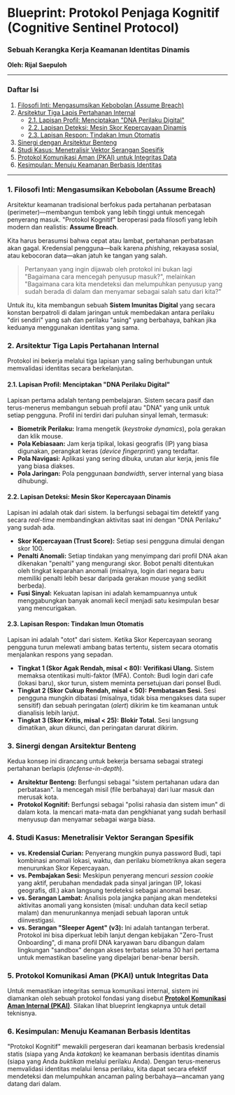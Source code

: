 # Blueprint: Protokol Penjaga Kognitif (Cognitive Sentinel Protocol)
### Sebuah Kerangka Kerja Keamanan Identitas Dinamis

**Oleh: Rijal Saepuloh**

---

### Daftar Isi
1.  [Filosofi Inti: Mengasumsikan Kebobolan (Assume Breach)](#1-filosofi-inti-mengasumsikan-kebobolan-assume-breach)
2.  [Arsitektur Tiga Lapis Pertahanan Internal](#2-arsitektur-tiga-lapis-pertahanan-internal)
    * [2.1. Lapisan Profil: Menciptakan "DNA Perilaku Digital"](#21-lapisan-profil-menciptakan-dna-perilaku-digital)
    * [2.2. Lapisan Deteksi: Mesin Skor Kepercayaan Dinamis](#22-lapisan-deteksi-mesin-skor-kepercayaan-dinamis)
    * [2.3. Lapisan Respon: Tindakan Imun Otomatis](#23-lapisan-respon-tindakan-imun-otomatis)
3.  [Sinergi dengan Arsitektur Benteng](#3-sinergi-dengan-arsitektur-benteng)
4.  [Studi Kasus: Menetralisir Vektor Serangan Spesifik](#4-studi-kasus-menetralisir-vektor-serangan-spesifik)
5.  [Protokol Komunikasi Aman (PKAI) untuk Integritas Data](#5-protokol-komunikasi-aman-pkai-untuk-integritas-data)
6.  [Kesimpulan: Menuju Keamanan Berbasis Identitas](#6-kesimpulan-menuju-keamanan-berbasis-identitas)

---

### 1. Filosofi Inti: Mengasumsikan Kebobolan (Assume Breach)

Arsitektur keamanan tradisional berfokus pada pertahanan perbatasan (perimeter)—membangun tembok yang lebih tinggi untuk mencegah penyerang masuk. "Protokol Kognitif" beroperasi pada filosofi yang lebih modern dan realistis: **Assume Breach**.

Kita harus berasumsi bahwa cepat atau lambat, pertahanan perbatasan akan gagal. Kredensial pengguna—baik karena *phishing*, rekayasa sosial, atau kebocoran data—akan jatuh ke tangan yang salah.

> Pertanyaan yang ingin dijawab oleh protokol ini bukan lagi "Bagaimana cara mencegah penyusup masuk?", melainkan "Bagaimana cara kita mendeteksi dan melumpuhkan penyusup yang sudah berada di dalam dan menyamar sebagai salah satu dari kita?"

Untuk itu, kita membangun sebuah **Sistem Imunitas Digital** yang secara konstan berpatroli di dalam jaringan untuk membedakan antara perilaku "diri sendiri" yang sah dan perilaku "asing" yang berbahaya, bahkan jika keduanya menggunakan identitas yang sama.

### 2. Arsitektur Tiga Lapis Pertahanan Internal

Protokol ini bekerja melalui tiga lapisan yang saling berhubungan untuk memvalidasi identitas secara berkelanjutan.

#### 2.1. Lapisan Profil: Menciptakan "DNA Perilaku Digital"
Lapisan pertama adalah tentang pembelajaran. Sistem secara pasif dan terus-menerus membangun sebuah profil atau "DNA" yang unik untuk setiap pengguna. Profil ini terdiri dari puluhan sinyal lemah, termasuk:
* **Biometrik Perilaku:** Irama mengetik (*keystroke dynamics*), pola gerakan dan klik mouse.
* **Pola Kebiasaan:** Jam kerja tipikal, lokasi geografis (IP) yang biasa digunakan, perangkat keras (*device fingerprint*) yang terdaftar.
* **Pola Navigasi:** Aplikasi yang sering dibuka, urutan alur kerja, jenis file yang biasa diakses.
* **Pola Jaringan:** Pola penggunaan *bandwidth*, server internal yang biasa dihubungi.

#### 2.2. Lapisan Deteksi: Mesin Skor Kepercayaan Dinamis
Lapisan ini adalah otak dari sistem. Ia berfungsi sebagai tim detektif yang secara *real-time* membandingkan aktivitas saat ini dengan "DNA Perilaku" yang sudah ada.
* **Skor Kepercayaan (Trust Score):** Setiap sesi pengguna dimulai dengan skor 100.
* **Penalti Anomali:** Setiap tindakan yang menyimpang dari profil DNA akan dikenakan "penalti" yang mengurangi skor. Bobot penalti ditentukan oleh tingkat keparahan anomali (misalnya, login dari negara baru memiliki penalti lebih besar daripada gerakan mouse yang sedikit berbeda).
* **Fusi Sinyal:** Kekuatan lapisan ini adalah kemampuannya untuk menggabungkan banyak anomali kecil menjadi satu kesimpulan besar yang mencurigakan.

#### 2.3. Lapisan Respon: Tindakan Imun Otomatis
Lapisan ini adalah "otot" dari sistem. Ketika Skor Kepercayaan seorang pengguna turun melewati ambang batas tertentu, sistem secara otomatis menjalankan respons yang sepadan.
* **Tingkat 1 (Skor Agak Rendah, misal < 80):** **Verifikasi Ulang.** Sistem memaksa otentikasi multi-faktor (MFA). Contoh: Budi login dari cafe (lokasi baru), skor turun, sistem meminta persetujuan dari ponsel Budi.
* **Tingkat 2 (Skor Cukup Rendah, misal < 50):** **Pembatasan Sesi.** Sesi pengguna mungkin dibatasi (misalnya, tidak bisa mengakses data super sensitif) dan sebuah peringatan (*alert*) dikirim ke tim keamanan untuk dianalisis lebih lanjut.
* **Tingkat 3 (Skor Kritis, misal < 25):** **Blokir Total.** Sesi langsung dimatikan, akun dikunci, dan peringatan darurat dikirim.

### 3. Sinergi dengan Arsitektur Benteng

Kedua konsep ini dirancang untuk bekerja bersama sebagai strategi pertahanan berlapis (*defense-in-depth*).
* **Arsitektur Benteng:** Berfungsi sebagai "sistem pertahanan udara dan perbatasan". Ia mencegah misil (file berbahaya) dari luar masuk dan merusak kota.
* **Protokol Kognitif:** Berfungsi sebagai "polisi rahasia dan sistem imun" di dalam kota. Ia mencari mata-mata dan pengkhianat yang sudah berhasil menyusup dan menyamar sebagai warga biasa.

### 4. Studi Kasus: Menetralisir Vektor Serangan Spesifik

* **vs. Kredensial Curian:** Penyerang mungkin punya password Budi, tapi kombinasi anomali lokasi, waktu, dan perilaku biometriknya akan segera menurunkan Skor Kepercayaan.
* **vs. Pembajakan Sesi:** Meskipun penyerang mencuri *session cookie* yang aktif, perubahan mendadak pada sinyal jaringan (IP, lokasi geografis, dll.) akan langsung terdeteksi sebagai anomali besar.
* **vs. Serangan Lambat:** Analisis pola jangka panjang akan mendeteksi aktivitas anomali yang konsisten (misal: unduhan data kecil setiap malam) dan menurunkannya menjadi sebuah laporan untuk diinvestigasi.
* **vs. Serangan "Sleeper Agent" (v3):** Ini adalah tantangan terberat. Protokol ini bisa diperkuat lebih lanjut dengan kebijakan "Zero-Trust Onboarding", di mana profil DNA karyawan baru dibangun dalam lingkungan "sandbox" dengan akses terbatas selama 30 hari pertama untuk memastikan baseline yang dipelajari benar-benar bersih.

### 5. Protokol Komunikasi Aman (PKAI) untuk Integritas Data
Untuk memastikan integritas semua komunikasi internal, sistem ini diamankan oleh sebuah protokol fondasi yang disebut **[Protokol Komunikasi Aman Internal (PKAI)](PKAI_BLUEPRINT.md)**. Silakan lihat blueprint lengkapnya untuk detail teknisnya.

### 6. Kesimpulan: Menuju Keamanan Berbasis Identitas

"Protokol Kognitif" mewakili pergeseran dari keamanan berbasis kredensial statis (siapa yang Anda *katakan*) ke keamanan berbasis identitas dinamis (siapa yang Anda *buktikan* melalui perilaku Anda). Dengan terus-menerus memvalidasi identitas melalui lensa perilaku, kita dapat secara efektif mendeteksi dan melumpuhkan ancaman paling berbahaya—ancaman yang datang dari dalam.
